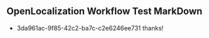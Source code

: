 ## OpenLocalization Workflow Test MarkDown
* 3da961ac-9f85-42c2-ba7c-c2e6246ee731 thanks!

<!--HONumber=Sep16_HO1-->


